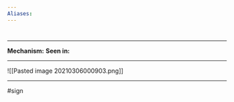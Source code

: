 ```yaml
---
Aliases:
---
```

# 
##
###

---
**Mechanism:**
**Seen in:** 

---
![[Pasted image 20210306000903.png]]


---
#sign 